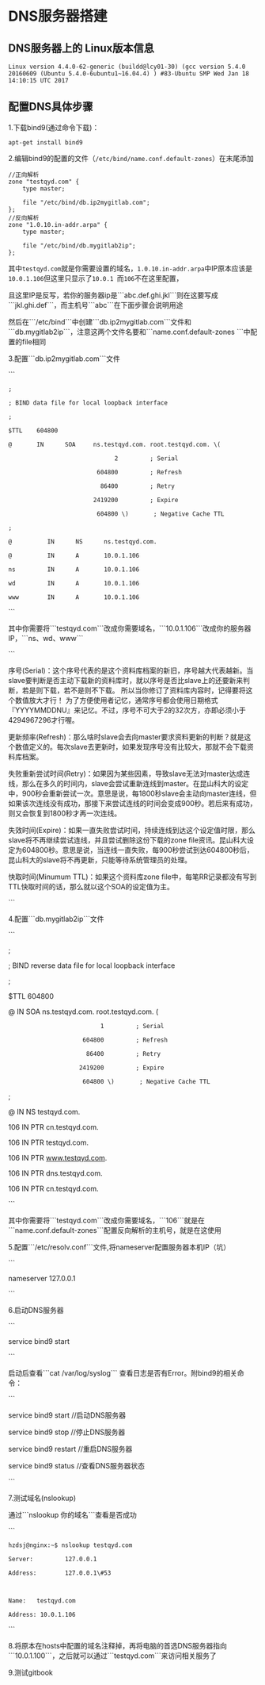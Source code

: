 # DNS服务器搭建

## DNS服务器上的 Linux版本信息

```
Linux version 4.4.0-62-generic (buildd@lcy01-30) (gcc version 5.4.0 20160609 (Ubuntu 5.4.0-6ubuntu1~16.04.4) ) #83-Ubuntu SMP Wed Jan 18 14:10:15 UTC 2017
```

## 配置DNS具体步骤

1.下载bind9\(通过命令下载\)：

```
apt-get install bind9
```

2.编辑bind9的配置的文件（`/etc/bind/name.conf.default-zones`）在末尾添加

```
//正向解析
zone "testqyd.com" {
    type master;

    file "/etc/bind/db.ip2mygitlab.com";
};
//反向解析
zone "1.0.10.in-addr.arpa" {
    type master;

    file "/etc/bind/db.mygitlab2ip";
};
```

其中`testqyd.com`就是你需要设置的域名，`1.0.10.in-addr.arpa`中IP原本应该是`10.0.1.106`但这里只显示了`10.0.1 `而`106`不在这里配置，

且这里IP是反写，若你的服务器ip是\`\`\`abc.def.ghi.jkl\`\`\`则在这要写成\`\`\`jkl.ghi.def\`\`\`，而主机号\`\`\`abc\`\`\`在下面步骤会说明用途

然后在\`\`\`/etc/bind\`\`\`中创建\`\`\`db.ip2mygitlab.com\`\`\`文件和\`\`\`db.mygitlab2ip\`\`\`，注意这两个文件名要和\`\`\`name.conf.default-zones \`\`\`中配置的file相同

3.配置\`\`\`db.ip2mygitlab.com\`\`\`文件

\`\`\`

```
;

; BIND data file for local loopback interface

;

$TTL    604800

@       IN      SOA     ns.testqyd.com. root.testqyd.com. \(

                              2         ; Serial

                         604800         ; Refresh

                          86400         ; Retry

                        2419200         ; Expire

                         604800 \)       ; Negative Cache TTL

;

@          IN      NS      ns.testqyd.com.

@          IN      A       10.0.1.106

ns         IN      A       10.0.1.106

wd         IN      A       10.0.1.106

www        IN      A       10.0.1.106
```

\`\`\`

其中你需要将\`\`\`testqyd.com\`\`\`改成你需要域名，\`\`\`10.0.1.106\`\`\`改成你的服务器IP，\`\`\`ns、wd、www\`\`\`

\`\`\`

序号\(Serial\)：这个序号代表的是这个资料库档案的新旧，序号越大代表越新。当slave要判断是否主动下载新的资料库时，就以序号是否比slave上的还要新来判断，若是则下载，若不是则不下载。 所以当你修订了资料库内容时，记得要将这个数值放大才行！ 为了方便使用者记忆，通常序号都会使用日期格式『YYYYMMDDNU』来记忆。不过，序号不可大于2的32次方，亦即必须小于4294967296才行喔。

更新频率\(Refresh\)：那么啥时slave会去向master要求资料更新的判断？就是这个数值定义的。每次slave去更新时，如果发现序号没有比较大，那就不会下载资料库档案。

失败重新尝试时间\(Retry\)：如果因为某些因素，导致slave无法对master达成连线，那么在多久的时间内，slave会尝试重新连线到master。在昆山科大的设定中，900秒会重新尝试一次。意思是说，每1800秒slave会主动向master连线，但如果该次连线没有成功，那接下来尝试连线的时间会变成900秒。若后来有成功，则又会恢复到1800秒才再一次连线。

失效时间\(Expire\)：如果一直失败尝试时间，持续连线到达这个设定值时限，那么slave将不再继续尝试连线，并且尝试删除这份下载的zone file资讯。昆山科大设定为604800秒。意思是说，当连线一直失败，每900秒尝试到达604800秒后，昆山科大的slave将不再更新，只能等待系统管理员的处理。

快取时间\(Minumum TTL\)：如果这个资料库zone file中，每笔RR记录都没有写到TTL快取时间的话，那么就以这个SOA的设定值为主。

\`\`\`

4.配置\`\`\`db.mygitlab2ip\`\`\`文件

\`\`\`

;

; BIND reverse data file for local loopback interface

;

$TTL    604800

@       IN      SOA     ns.testqyd.com. root.testqyd.com. \(

```
                          1         ; Serial

                     604800         ; Refresh

                      86400         ; Retry

                    2419200         ; Expire

                     604800 \)       ; Negative Cache TTL
```

;

@       IN      NS      testqyd.com.

106     IN      PTR     cn.testqyd.com.

106     IN      PTR     testqyd.com.

106     IN      PTR     www.testqyd.com.

106     IN      PTR     dns.testqyd.com.

106     IN      PTR     cn.testqyd.com.

\`\`\`

其中你需要将\`\`\`testqyd.com\`\`\`改成你需要域名，\`\`\`106\`\`\`就是在\`\`\`name.conf.default-zones\`\`\`配置反向解析的主机号，就是在这使用

5.配置\`\`\`/etc/resolv.conf\`\`\`文件,将nameserver配置服务器本机IP（坑）

\`\`\`

nameserver 127.0.0.1

\`\`\`

6.启动DNS服务器

\`\`\`

service bind9 start

\`\`\`

启动后查看\`\`\`cat /var/log/syslog\`\`\` 查看日志是否有Error。附bind9的相关命令：

\`\`\`

service bind9 start    //启动DNS服务器

service bind9 stop     //停止DNS服务器

service bind9 restart  //重启DNS服务器

service bind9 status   //查看DNS服务器状态

\`\`\`

7.测试域名\(nslookup\)

通过\`\`\`nslookup 你的域名\`\`\`查看是否成功

\`\`\`

```
hzdsj@nginx:~$ nslookup testqyd.com

Server:         127.0.0.1

Address:        127.0.0.1\#53



Name:   testqyd.com

Address: 10.0.1.106
```

\`\`\`

8.将原本在hosts中配置的域名注释掉，再将电脑的首选DNS服务器指向\`\`\`10.0.1.100\`\`\`，之后就可以通过\`\`\`testqyd.com\`\`\`来访问相关服务了

9.测试gitbook

